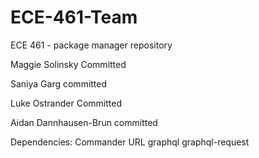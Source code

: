 # ECE-461-Team
ECE 461 - package manager repository

Maggie Solinsky Committed 

Saniya Garg committed 

Luke Ostrander Committed

Aidan Dannhausen-Brun committed


Dependencies:
Commander
URL
graphql
graphql-request